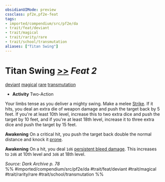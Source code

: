 ```yaml
---
obsidianUIMode: preview
cssclass: pf2e,pf2e-feat
tags:
- imported/compendium/src/pf2e/da
- trait/feat/deviant
- trait/magical
- trait/rarity/rare
- trait/school/transmutation
aliases: ["Titan Swing"]
---
```

# Titan Swing  [>>](chapter-9-playing-the-game.md#Actions "Two-Action") *Feat 2*  
[deviant](deviant-da.md)  [magical](magical.md)  [rare](rare.md)  [transmutation](transmutation.md)  

- **Activity** Two-Action

Your limbs tense as you deliver a mighty swing. Make a melee [Strike](strike.md). If it hits, you deal an extra die of weapon damage and push the target back by 5 feet. If you're at least 10th level, increase this to two extra dice and push the target by 10 feet, and if you're at least 18th level, increase it to three extra dice and push the target by 15 feet.

**Awakening** On a critical hit, you push the target back double the normal distance and knock it [prone](conditions.md#Prone).

**Awakening** On a hit, you deal `1d6` [persistent bleed damage](conditions.md#Persistent%20Damage). This increases to `2d6` at 10th level and `3d6` at 18th level.

*Source: Dark Archive p. 78*  
%% #imported/compendium/src/pf2e/da #trait/feat/deviant #trait/magical #trait/rarity/rare #trait/school/transmutation %%